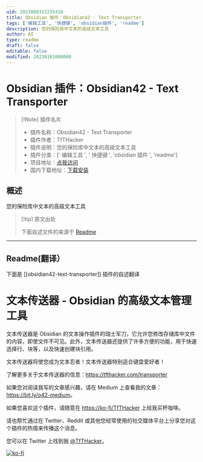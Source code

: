 ```yaml
---
uid: 2023080322235416
title: Obsidian 插件：Obsidian42 - Text Transporter
tags: ['编辑工具', '快捷键', 'obsidian插件', 'readme']
description: 您的保险库中文本的高级文本工具
author: AI
type: readme
draft: false
editable: false
modified: 20230101000000
---
```


# Obsidian 插件：Obsidian42 - Text Transporter

> [!Note] 插件名片
> - 插件名称：Obsidian42 - Text Transporter
> - 插件作者：TfTHacker
> - 插件说明：您的保险库中文本的高级文本工具
> - 插件分类：[' 编辑工具 ', ' 快捷键 ', 'obsidian 插件 ', 'readme']
> - 项目地址：[点我访问](https://github.com/TfTHacker/obsidian42-text-transporter)
> - 国内下载地址：[下载安装](https://pkmer.cn/products/plugin/pluginMarket/?obsidian42-text-transporter)

## 概述

您的保险库中文本的高级文本工具

> [!tip] 原文出处
>
>下面自述文件的来源于 [Readme](https://ghproxy.net/https://raw.githubusercontent.com/TfTHacker/obsidian42-text-transporter/main/README.md)

---

## Readme(翻译）

下面是 [[obsidian42-text-transporter]] 插件的自述翻译

# 文本传送器 - Obsidian 的高级文本管理工具

文本传送器是 Obsidian 的文本操作插件的瑞士军刀，它允许您修改存储库中文件的内容，即使文件不可见。此外，文本传送器还提供了许多方便的功能，用于快速选择行、块等，以及快速创建块引用。

文本传送器将使您成为文本忍者！文本传送器特别适合键盘爱好者！

了解更多关于文本传送器的信息：<https://tfthacker.com/transporter>

如果您对阅读我写的文章感兴趣，请在 Medium 上查看我的文章：<https://bit.ly/o42-medium>。

如果您喜欢这个插件，请随意在 [https://ko-fi/TfTHacker](https://ko-fi.com/TfTHacker) 上给我买杯咖啡。

请也帮忙通过在 Twitter、Reddit 或其他您经常使用的社交媒体平台上分享您对这个插件的热情来传播这个消息。

您可以在 Twitter 上找到我 [@TfTHacker](https://twitter.com/TfTHacker)。

[![ko-fi](https://ko-fi.com/img/githubbutton_sm.svg)](https://ko-fi.com/N4N16TNFD)
